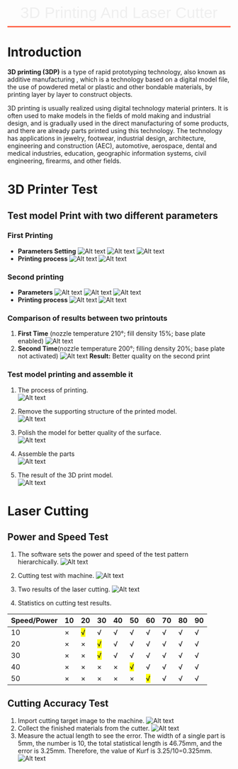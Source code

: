 <style>
    .custom-title {
        font-family: "Arial", sans-serif;
        font-size: 2.5em;
        text-align: center;
        padding: 10px 0;
        color: #EFEFEF;
        border-bottom: 3px solid #FF6347;
        margin-bottom: 20px;
    }
</style>

<div class="custom-title">3D Printing And Laser Cutter</div>

# Introduction
**3D printing (3DP)** is a type of rapid prototyping technology, also known as additive manufacturing , which is a technology based on a digital model file, the use of powdered metal or plastic and other bondable materials, by printing layer by layer to construct objects.

3D printing is usually realized using digital technology material printers. It is often used to make models in the fields of mold making and industrial design, and is gradually used in the direct manufacturing of some products, and there are already parts printed using this technology. The technology has applications in jewelry, footwear, industrial design, architecture, engineering and construction (AEC), automotive, aerospace, dental and medical industries, education, geographic information systems, civil engineering, firearms, and other fields.

# 3D Printer Test
## Test model Print with two different parameters
### **First Printing**
- **Parameters Setting**
 ![Alt text](../_media/pro03_3d_cutter/para1_1.png)
 ![Alt text](../_media/pro03_3d_cutter/para1_2.png)
 ![Alt text](../_media/pro03_3d_cutter/para1_3.png)
- **Printing process**
 ![Alt text](../_media/pro03_3d_cutter/print1_1.png)
![Alt text](../_media/pro03_3d_cutter/print1_2.png)

### Second printing
- **Parameters**
 ![Alt text](../_media/pro03_3d_cutter/para2_1.png)
 ![Alt text](../_media/pro03_3d_cutter/para2_2.png)
 ![Alt text](../_media/pro03_3d_cutter/para2_3.png)
- **Printing process**
 ![Alt text](../_media/pro03_3d_cutter/print2_1.png)
 ![Alt text](../_media/pro03_3d_cutter/print2_2.png)
### Comparison of results between two printouts
1. **First Time** (nozzle temperature 210°; fill density 15%; base plate enabled) 
   ![Alt text](../_media/pro03_3d_cutter/3dresult1.png)
2. **Second Time**(nozzle temperature 200°; filling density 20%; base plate not activated) 
   ![Alt text](../_media/pro03_3d_cutter/3dresult2.png)
**Result:** Better quality on the second print

### Test model printing and assemble it
1.	The process of printing.  
![Alt text](../_media/pro03_3d_cutter/test_fusion_model.png)

2.	Remove the supporting structure of the printed model.  
![Alt text](../_media/pro03_3d_cutter/STEP02.gif)

3.	Polish the model for better quality of the surface.  
![Alt text](../_media/pro03_3d_cutter/STEP03.gif)

4.	Assemble the parts  
![Alt text](../_media/pro03_3d_cutter/STEP05.gif)

5.	The result of the 3D print model.  
![Alt text](../_media/pro03_3d_cutter/3dprint_result.png)


# Laser Cutting
## Power and Speed Test
1.	The software sets the power and speed of the test pattern hierarchically.
 ![Alt text](../_media/pro03_3d_cutter/cut_square.png)
2.	Cutting test with machine.
 ![Alt text](../_media/pro03_3d_cutter/cutting_test.png)
3.	Two results of the laser cutting.
![Alt text](../_media/pro03_3d_cutter/cut_result.png)
 
4.	Statistics on cutting test results.


| Speed/Power | 10 | 20 | 30 | 40 | 50 | 60 | 70 | 80 | 90 |
|-------------|----|----|----|----|----|----|----|----|----|
| 10          | ×  | <span style="background-color: yellow">√</span>   | √  | √  | √  | √  | √  | √  | √  |
| 20          | ×  | ×  | <span style="background-color: yellow">√</span>  | √  | √  | √  | √  | √  | √  |
| 30          | ×  | ×  | <span style="background-color: yellow">√</span>  | √  | √  | √  | √  | √  | √  |
| 40          | ×  | ×  | ×  | ×  |<span style="background-color: yellow">√</span>   | √  | √  | √  | √  |
| 50          | ×  | ×  | ×  | ×  | ×  | <span style="background-color: yellow">√</span>  | √  | √  | √  |



## Cutting Accuracy Test
1.	Import cutting target image to the machine.
 ![Alt text](../_media/pro03_3d_cutter/cut_target.png)
2.	Collect the finished materials from the cutter.
 ![Alt text](../_media/pro03_3d_cutter/cut_result2.png)
3.	Measure the actual length to see the error. The width of a single part is 5mm, the number is 10, the total statistical length is 46.75mm, and the error is 3.25mm. Therefore, the value of Kurf is 3.25/10=0.325mm.
 ![Alt text](../_media/pro03_3d_cutter/cut_result3.png)

